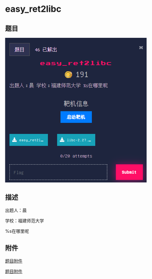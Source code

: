 # easy_ret2libc

## 题目

![题目](images/题目.png)

## 描述

出题人：晨

学校：福建师范大学

%s在哪里呢

## 附件

[题目附件](files/easy_ret2libc)

[题目附件](files/libc-2.27.so)